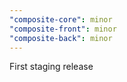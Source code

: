```yaml
---
"composite-core": minor
"composite-front": minor
"composite-back": minor
---
```


First staging release
